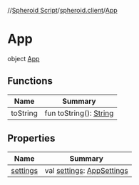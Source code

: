 //[Spheroid Script](../../index.md)/[spheroid.client](../index.md)/[App](index.md)



# App  
 object [App](index.md)   


## Functions  
  
|  Name|  Summary| 
|---|---|
| toString| fun toString(): [String](../../spheroid/-string/index.md)  <br>


## Properties  
  
|  Name|  Summary| 
|---|---|
| [settings](index.md#spheroid.client/App/settings/#/PointingToDeclaration/)|  val [settings](index.md#spheroid.client/App/settings/#/PointingToDeclaration/): [AppSettings](../-app-settings/index.md)   <br>

